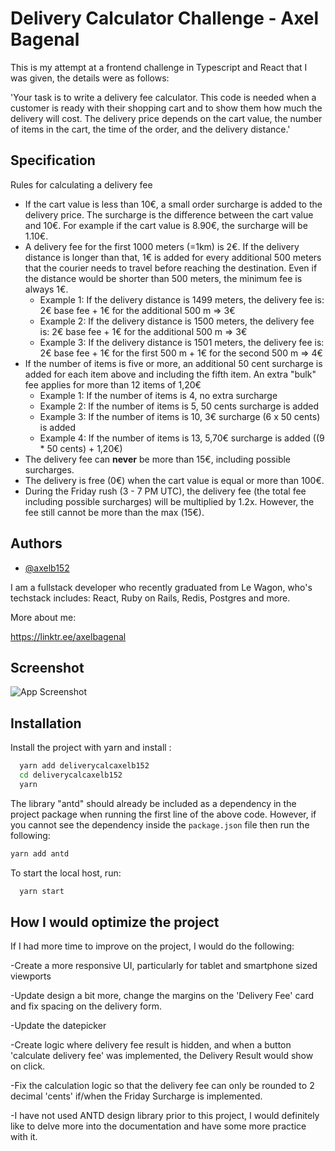 
# Delivery Calculator Challenge - Axel Bagenal 

This is my attempt at a frontend challenge in Typescript and React that I was given, the details were as follows:

'Your task is to write a delivery fee calculator. This code is needed when a customer is ready with their shopping cart and to show them how much the delivery will cost. The delivery price depends on the cart value, the number of items in the cart, the time of the order, and the delivery distance.'

## Specification

Rules for calculating a delivery fee
* If the cart value is less than 10€, a small order surcharge is added to the delivery price. The surcharge is the difference between the cart value and 10€. For example if the cart value is 8.90€, the surcharge will be 1.10€.
* A delivery fee for the first 1000 meters (=1km) is 2€. If the delivery distance is longer than that, 1€ is added for every additional 500 meters that the courier needs to travel before reaching the destination. Even if the distance would be shorter than 500 meters, the minimum fee is always 1€.
  * Example 1: If the delivery distance is 1499 meters, the delivery fee is: 2€ base fee + 1€ for the additional 500 m => 3€
  * Example 2: If the delivery distance is 1500 meters, the delivery fee is: 2€ base fee + 1€ for the additional 500 m => 3€
  * Example 3: If the delivery distance is 1501 meters, the delivery fee is: 2€ base fee + 1€ for the first 500 m + 1€ for the second 500 m => 4€
* If the number of items is five or more, an additional 50 cent surcharge is added for each item above and including the fifth item. An extra "bulk" fee applies for more than 12 items of 1,20€
  * Example 1: If the number of items is 4, no extra surcharge
  * Example 2: If the number of items is 5, 50 cents surcharge is added
  * Example 3: If the number of items is 10, 3€ surcharge (6 x 50 cents) is added
  * Example 4: If the number of items is 13, 5,70€ surcharge is added ((9 * 50 cents) + 1,20€)
* The delivery fee can __never__ be more than 15€, including possible surcharges.
* The delivery is free (0€) when the cart value is equal or more than 100€. 
* During the Friday rush (3 - 7 PM UTC), the delivery fee (the total fee including possible surcharges) will be multiplied by 1.2x. However, the fee still cannot be more than the max (15€).

## Authors

- [@axelb152](https://github.com/axelb152)

I am a fullstack developer who recently graduated from Le Wagon, who's techstack includes: React, Ruby on Rails, Redis, Postgres and more. 

More about me:

https://linktr.ee/axelbagenal

## Screenshot

![App Screenshot](https://drive.google.com/uc?export=view&id=1mbhd1OkwuMzZcWpCubEfiKANz_Gy6ym7)


## Installation

Install the project with yarn and install :

```bash
  yarn add deliverycalcaxelb152
  cd deliverycalcaxelb152
  yarn 
```
    
The library "antd" should already be included as a dependency in the project package when running the first line of the above code. However, if you cannot see the dependency inside the ```package.json``` file then run the following:

```bash
yarn add antd
```

To start the local host, run:

```bash
  yarn start
  ```
## How I would optimize the project

If I had more time to improve on the project, I would do the following:

-Create a more responsive UI, particularly for tablet and smartphone sized viewports

-Update design a bit more, change the margins on the 'Delivery Fee' card and fix spacing on the delivery form. 

-Update the datepicker

-Create logic where delivery fee result is hidden, and when a button 'calculate delivery fee' was implemented, the Delivery Result would show on click. 

-Fix the calculation logic so that the delivery fee can only be rounded to 2 decimal 'cents' if/when the Friday Surcharge is implemented. 

-I have not used ANTD design library prior to this project, I would definitely like to delve more into the documentation and have some more practice with it. 


